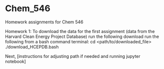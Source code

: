 # Chem_546
Homework assignments for Chem 546

Homework 1:
To download the data for the first assignment (data from the Harvard Clean Energy Project Database) run the following download run the following from a bash command terminal:
cd <path/to/downloaded_file>
./download_HCEPDB.bash

Next, [instructions for adjusting path if needed and running jupyter notebook]
